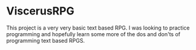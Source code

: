 ViscerusRPG
===========

This project is a very very basic text based RPG. I was looking to practice programming and hopefully learn some more of the dos and don'ts of programming text based RPGS.
